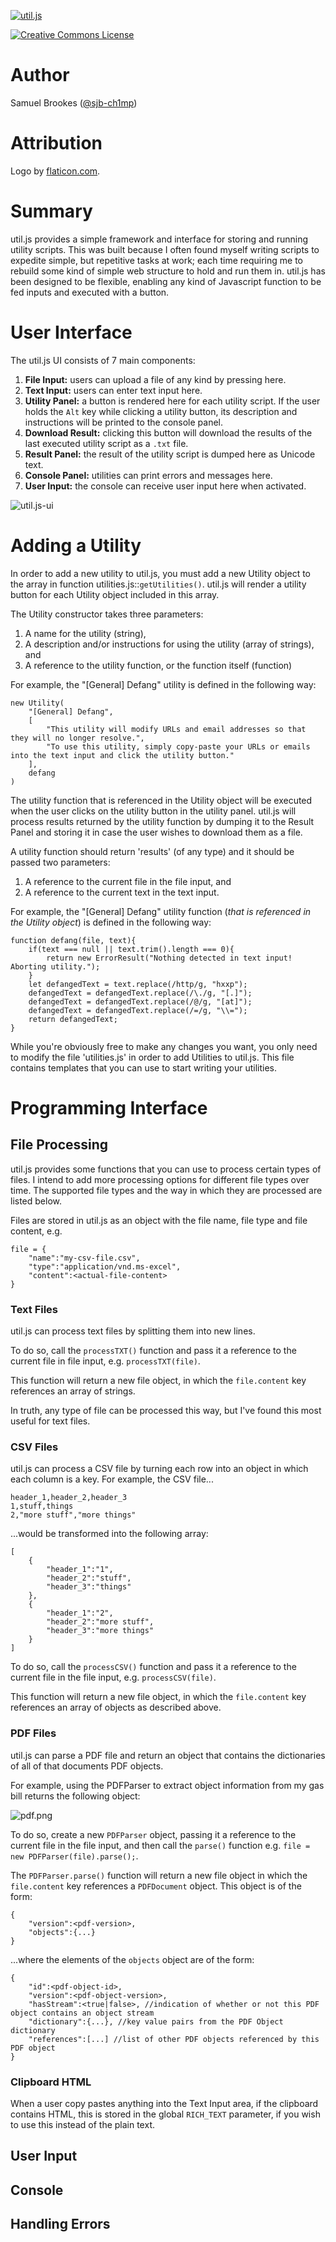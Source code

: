 [![util.js](https://github.com/sjb-ch1mp/util.js/blob/master/img/logo.png)](https://github.com/sjb-ch1mp/util.js/blob/master/README.md)

[![Creative Commons License](https://i.creativecommons.org/l/by-nc-sa/4.0/88x31.png)](http://creativecommons.org/licenses/by-nc-sa/4.0/)

# Author 
Samuel Brookes ([@sjb-ch1mp](https://github.com/sjb-ch1mp))

# Attribution
Logo by [flaticon.com](https://flaticon.com).

# Summary
util.js provides a simple framework and interface for storing and running utility scripts. This was built because I often found myself writing scripts to expedite simple, but repetitive tasks at work; each time requiring me to rebuild some kind of simple web structure to hold and run them in. util.js has been designed to be flexible, enabling any kind of Javascript function to be fed inputs and executed with a button.

# User Interface
The util.js UI consists of 7 main components: 

1. **File Input:** users can upload a file of any kind by pressing here.
2. **Text Input:** users can enter text input here.
3. **Utility Panel:** a button is rendered here for each utility script. If the user holds the `Alt` key while clicking a utility button, its description and instructions will be printed to the console panel.
4. **Download Result:** clicking this button will download the results of the last executed utility script as a `.txt` file. 
5. **Result Panel:** the result of the utility script is dumped here as Unicode text.
6. **Console Panel:** utilities can print errors and messages here.
7. **User Input:** the console can receive user input here when activated.

![util.js-ui](https://github.com/sjb-ch1mp/util.js/blob/master/img/readme/ui.png)

# Adding a Utility
In order to add a new utility to util.js, you must add a new Utility object to the array in function utilities.js::`getUtilities()`. util.js will render a utility button for each Utility object included in this array.

The Utility constructor takes three parameters: 

1. A name for the utility (string),
2. A description and/or instructions for using the utility (array of strings), and 
3. A reference to the utility function, or the function itself (function)

For example, the "\[General\] Defang" utility is defined in the following way: 
```
new Utility(
    "[General] Defang",
    [
        "This utility will modify URLs and email addresses so that they will no longer resolve.",
        "To use this utility, simply copy-paste your URLs or emails into the text input and click the utility button."
    ],
    defang
)
```

The utility function that is referenced in the Utility object will be executed when the user clicks on the utility button in the utility panel. util.js will process results returned by the utility function by dumping it to the Result Panel and storing it in case the user wishes to download them as a file.

A utility function should return 'results' (of any type) and it should be passed two parameters:

1. A reference to the current file in the file input, and
2. A reference to the current text in the text input. 

For example, the "\[General\] Defang" utility function (_that is referenced in the Utility object_) is defined in the following way:
```
function defang(file, text){
    if(text === null || text.trim().length === 0){
        return new ErrorResult("Nothing detected in text input! Aborting utility.");
    }
    let defangedText = text.replace(/http/g, "hxxp");
    defangedText = defangedText.replace(/\./g, "[.]");
    defangedText = defangedText.replace(/@/g, "[at]");
    defangedText = defangedText.replace(/=/g, "\\=");
    return defangedText;
}
```

While you're obviously free to make any changes you want, you only need to modify the file 'utilities.js' in order to add Utilities to util.js. This file contains templates that you can use to start writing your utilities.

# Programming Interface

## File Processing
util.js provides some functions that you can use to process certain types of files. I intend to add more processing options for different file types over time. The supported file types and the way in which they are processed are listed below. 

Files are stored in util.js as an object with the file name, file type and file content, e.g. 
```
file = {
    "name":"my-csv-file.csv",
    "type":"application/vnd.ms-excel",
    "content":<actual-file-content>
}
```

### Text Files
util.js can process text files by splitting them into new lines.

To do so, call the `processTXT()` function and pass it a reference to the current file in file input, e.g. `processTXT(file)`.

This function will return a new file object, in which the `file.content` key references an array of strings.

In truth, any type of file can be processed this way, but I've found this most useful for text files. 

### CSV Files
util.js can process a CSV file by turning each row into an object in which each column is a key. For example, the CSV file...

```
header_1,header_2,header_3
1,stuff,things
2,"more stuff","more things"
```

...would be transformed into the following array: 
```
[
    {
        "header_1":"1",
        "header_2":"stuff",
        "header_3":"things"
    },
    {
        "header_1":"2",
        "header_2":"more stuff",
        "header_3":"more things"
    }
]
```

To do so, call the `processCSV()` function and pass it a reference to the current file in the file input, e.g. `processCSV(file)`.

This function will return a new file object, in which the `file.content` key references an array of objects as described above.

### PDF Files
util.js can parse a PDF file and return an object that contains the dictionaries of all of that documents PDF objects.

For example, using the PDFParser to extract object information from my gas bill returns the following object: 

![pdf.png](https://github.com/sjb-ch1mp/util.js/blob/master/img/readme/pdf.png)

To do so, create a new `PDFParser` object, passing it a reference to the current file in the file input, and then call the `parse()` function e.g. `file = new PDFParser(file).parse();`.

The `PDFParser.parse()` function will return a new file object in which the `file.content` key references a `PDFDocument` object. This object is of the form: 

```
{
    "version":<pdf-version>,
    "objects":{...}
}
```
...where the elements of the `objects` object are of the form: 
```
{
    "id":<pdf-object-id>,
    "version":<pdf-object-version>,
    "hasStream":<true|false>, //indication of whether or not this PDF object contains an object stream
    "dictionary":{...}, //key value pairs from the PDF Object dictionary
    "references":[...] //list of other PDF objects referenced by this PDF object
}
```

### Clipboard HTML
When a user copy pastes anything into the Text Input area, if the clipboard contains HTML, this is stored in the global `RICH_TEXT` parameter, if you wish to use this instead of the plain text.

## User Input

## Console

## Handling Errors